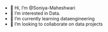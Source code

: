 - 👋 Hi, I’m @Soniya-Maheshwari
- 👀 I’m interested in Data.
- 🌱 I’m currently learning dataengineering
- 💞️ I’m looking to collaborate on data projects
  

<!---
Soniya-Maheshwari/Soniya-Maheshwari is a ✨ special ✨ repository because its `README.md` (this file) appears on your GitHub profile.
You can click the Preview link to take a look at your changes.
--->
